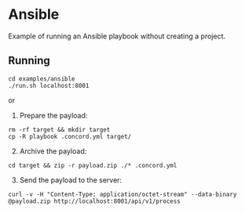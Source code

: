 # Ansible

Example of running an Ansible playbook without creating a project.

## Running

```
cd examples/ansible
./run.sh localhost:8001
```

or

1. Prepare the payload:

```
rm -rf target && mkdir target
cp -R playbook .concord.yml target/
```

2. Archive the payload:

```
cd target && zip -r payload.zip ./* .concord.yml
```

3. Send the payload to the server:

```
curl -v -H "Content-Type: application/octet-stream" --data-binary @payload.zip http://localhost:8001/api/v1/process
```